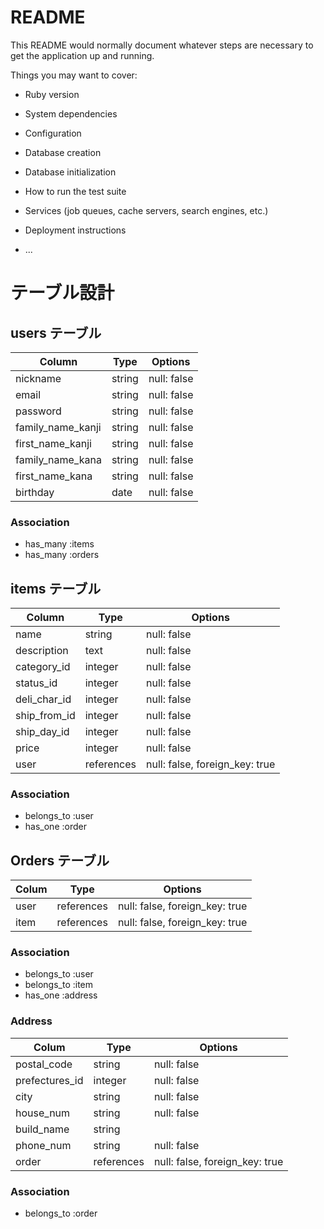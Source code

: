 # README

This README would normally document whatever steps are necessary to get the
application up and running.

Things you may want to cover:

* Ruby version

* System dependencies

* Configuration

* Database creation

* Database initialization

* How to run the test suite

* Services (job queues, cache servers, search engines, etc.)

* Deployment instructions

* ...

# テーブル設計

## users テーブル

| Column            | Type    | Options     |
| ----------------- | ------- | ----------- |
| nickname          | string  | null: false |
| email             | string  | null: false |
| password          | string  | null: false |
| family_name_kanji | string  | null: false |
| first_name_kanji  | string  | null: false |
| family_name_kana  | string  | null: false |
| first_name_kana   | string  | null: false |
| birthday          | date    | null: false |

### Association

- has_many :items
- has_many :orders

## items テーブル

| Column       | Type       | Options     |
| ------------ | ---------- | ----------- |
| name         | string     | null: false |
| description  | text       | null: false |
| category_id  | integer    | null: false |
| status_id    | integer    | null: false |
| deli_char_id | integer    | null: false |
| ship_from_id | integer    | null: false |
| ship_day_id | integer     | null: false |
| price        | integer    | null: false |
| user         | references | null: false, foreign_key: true |

### Association

- belongs_to :user
- has_one    :order

## Orders テーブル

| Colum       | Type       | Options                        |
| ----------- | ---------- | ------------------------------ |
| user        | references | null: false, foreign_key: true |
| item        | references | null: false, foreign_key: true |

### Association

- belongs_to :user
- belongs_to :item
- has_one :address

### Address
| Colum          | Type       | Options     |
| -------------- | ---------- | ----------- |
| postal_code    | string     | null: false |
| prefectures_id | integer    | null: false |
| city           | string     | null: false |
| house_num      | string     | null: false |
| build_name     | string     |             |
| phone_num      | string     | null: false |
| order          | references | null: false, foreign_key: true |
### Association

- belongs_to :order

